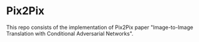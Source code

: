 # Pix2Pix

This repo consists of the implementation of Pix2Pix paper "Image-to-Image Translation with Conditional Adversarial Networks".
